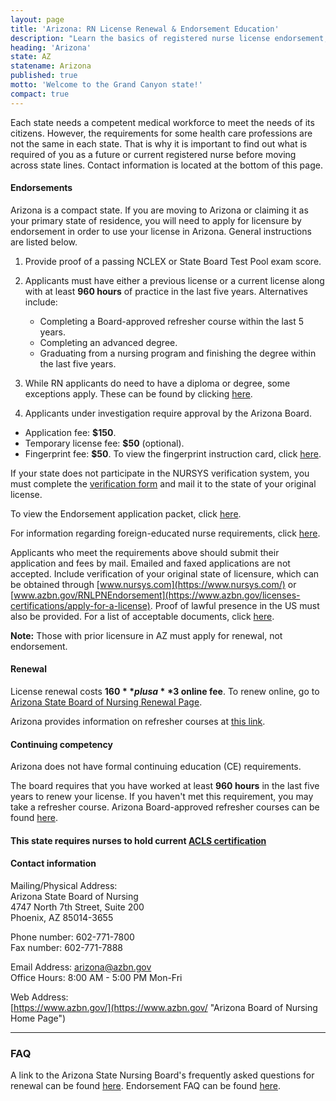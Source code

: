 ```yaml
---
layout: page
title: 'Arizona: RN License Renewal & Endorsement Education'
description: "Learn the basics of registered nurse license endorsement, renewal, and continuing education in Arizona. Stay up-to-date with your nursing credentials."
heading: 'Arizona'
state: AZ
statename: Arizona
published: true
motto: 'Welcome to the Grand Canyon state!'
compact: true
---
```


Each state needs a competent medical workforce to meet the needs of its citizens. However, the requirements for some health care professions are not the same in each state. That is why it is important to find out what is required of you as a future or current registered nurse before moving across state lines. Contact information is located at the bottom of this page.

#### Endorsements

Arizona is a compact state. If you are moving to Arizona or claiming it as your primary state of residence, you will need to apply for licensure by endorsement in order to use your license in Arizona. General instructions are listed below.

1. Provide proof of a passing NCLEX or State Board Test Pool exam score.

2. Applicants must have either a previous license or a current license along with at least **960 hours** of practice in the last five years. Alternatives include:
   - Completing a Board-approved refresher course within the last 5 years.
   - Completing an advanced degree.
   - Graduating from a nursing program and finishing the degree within the last five years.

3. While RN applicants do need to have a diploma or degree, some exceptions apply. These can be found by clicking [here](https://www.azbn.gov/licenses-certifications/apply-for-a-license).

4. Applicants under investigation require approval by the Arizona Board.

-   Application fee: **$150**.
-   Temporary license fee: **$50** (optional).
-   Fingerprint fee: **$50**. To view the fingerprint instruction card, click [here](https://www.azbn.gov/licenses-certifications/fingerprint-card-instructions).

If your state does not participate in the NURSYS verification system, you must complete the [verification form](https://www.azbn.gov/sites/default/files/forms/verification-form-042017.pdf) and mail it to the state of your original license.

To view the Endorsement application packet, click [here](https://www.azbn.gov/licenses-certifications/verification-for-endorsement).

For information regarding foreign-educated nurse requirements, click [here](https://www.azbn.gov/licenses-certifications/apply-for-a-license).

Applicants who meet the requirements above should submit their application and fees by mail. Emailed and faxed applications are not accepted. Include verification of your original state of licensure, which can be obtained through [www.nursys.com](https://www.nursys.com/) or [www.azbn.gov/RNLPNEndorsement](https://www.azbn.gov/licenses-certifications/apply-for-a-license). Proof of lawful presence in the US must also be provided. For a list of acceptable documents, click [here](https://www.azbn.gov/licenses-certifications/citizenship-and-alien-status).

**Note:** Those with prior licensure in AZ must apply for renewal, not endorsement.

#### Renewal

License renewal costs **$160** plus a **$3 online fee**. To renew online, go to [Arizona State Board of Nursing Renewal Page](https://azbn.boardsofnursing.org/azbn).

Arizona provides information on refresher courses at [this link](https://www.azbn.gov/sites/default/files/2021-07/2021.07.06.%20Approved%20Refresher%20Programs.pdf).

#### Continuing competency

Arizona does not have formal continuing education (CE) requirements.

The board requires that you have worked at least **960 hours** in the last five years to renew your license. If you haven't met this requirement, you may take a refresher course. Arizona Board-approved refresher courses can be found [here](https://www.azbn.gov/sites/default/files/2021-07/2021.07.06.%20Approved%20Refresher%20Programs.pdf).

#### This state requires nurses to hold current [ACLS certification](https://www.acls.net/arizona-acls-pals-bls)

#### Contact information

Mailing/Physical Address:  
Arizona State Board of Nursing  
4747 North 7th Street, Suite 200  
Phoenix, AZ 85014-3655

Phone number: 602-771-7800  
Fax number: 602-771-7888

Email Address: <arizona@azbn.gov>  
Office Hours: 8:00 AM - 5:00 PM Mon-Fri

Web Address:  
[https://www.azbn.gov/](https://www.azbn.gov/ "Arizona Board of Nursing Home Page")

* * * * *

### FAQ

A link to the Arizona State Nursing Board's frequently asked questions for renewal can be found [here](https://www.azbn.gov/licenses-and-certifications/license-renewal-faqs). Endorsement FAQ can be found [here](https://www.azbn.gov/licenses-and-certifications/rn-lpn-endorsement-faq).
